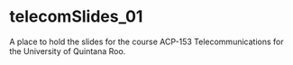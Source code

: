 # telecomSlides_01
A place to hold the slides for the course ACP-153 Telecommunications for the University of Quintana Roo.

